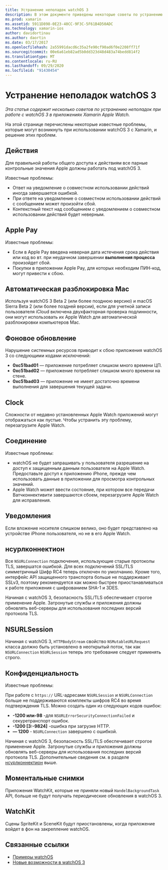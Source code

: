 ```yaml
---
title: Устранение неполадок watchOS 3
description: В этом документе приведены некоторые советы по устранению неполадок, которые полезны при работе с watchOS 3 в Xamarin. Советы относятся к действиям, Apple Pay, фоновому обновлению, Нсурлконнектион, конфиденциальности и т. д.
ms.prod: xamarin
ms.assetid: 5911D898-0E23-40CC-9F3C-5F61B4D50ADC
ms.technology: xamarin-ios
author: davidortinau
ms.author: daortin
ms.date: 03/17/2017
ms.openlocfilehash: 2a55991dacd6c35a2fe90cf90ad6f0e2208ff71f
ms.sourcegitcommit: 00e6a61eb82ad5b0dd323d48d483a74bedd814f2
ms.translationtype: MT
ms.contentlocale: ru-RU
ms.lasthandoff: 09/29/2020
ms.locfileid: "91430454"
---
```

# <a name="watchos-3-troubleshooting"></a>Устранение неполадок watchOS 3

_Эта статья содержит несколько советов по устранению неполадок при работе с watchOS 3 в приложениях Xamarin Apple Watch._

На этой странице перечислены некоторые известные проблемы, которые могут возникнуть при использовании watchOS 3 с Xamarin, и решение этих проблем.

## <a name="activities"></a>Действия

Для правильной работы общего доступа к действиям все парные контрольные значения Apple должны работать под watchOS 3.

Известные проблемы:

- Ответ на уведомление о совместном использовании действий иногда завершается ошибкой.
- При ответе на уведомление о совместном использовании действий с сообщением может произойти сбой.
- Контекстный текст над сообщением с уведомлением о совместном использовании действий будет неверным.

## <a name="apple-pay"></a>Apple Pay

Известные проблемы:

- Если в Apple Pay введена неверная дата истечения срока действия или код во вт. при неудачном завершении **выполнения процесса** произойдет сбой.
- Покупки в приложении Apple Pay, для которых необходим ПИН-код, могут привести к сбою.

## <a name="auto-mac-unlock"></a>Автоматическая разблокировка Mac

Используя watchOS 3 Beta 2 (или более позднюю версию) и macOS Sierra Beta 2 (или более поздней версии), если для учетной записи пользователя iCloud включена двухфакторная проверка подлинности, они могут использовать их Apple Watch для автоматической разблокировки компьютеров Mac.

## <a name="background-refresh"></a>Фоновое обновление

Нарушение системных ресурсов приводит к сбою приложения watchOS 3 со следующими кодами исключений:

- **0xc51bad01** — приложение потребляет слишком много времени ЦП.
- **0xc51bad02** — приложение потребляет слишком много времени на стене.
- **0xc51bad03** — приложение не имеет достаточно времени выполнения для завершения текущей задачи.

## <a name="clock"></a>Clock

Сложности от недавно установленных Apple Watch приложений могут отображаться как пустые. Чтобы устранить эту проблему, перезагрузите Apple Watch.

## <a name="connectivity"></a>Соединение

Известные проблемы:

- watchOS не будет запрашивать у пользователя разрешение на доступ к защищенным данным пользователя на Apple Watch. Предоставьте доступ к приложению iPhone, прежде чем использовать данные в приложении для просмотра контрольных значений.
- Apple Watch может ввести состояние, при котором все передачи Ватчконнективити завершаются сбоем, перезагрузите Apple Watch для исправления.

## <a name="notifications"></a>Уведомления

Если вложение носителя слишком велико, оно будет представлено на устройстве iPhone пользователя, но не в его Apple Watch.

## <a name="nsurlconnection"></a>нсурлконнектион

Все `NSURLConnection` подключения, использующие старые протоколы TLS, завершатся ошибкой. Для всех подключений SSL/TLS симметричный Шифр RC4 теперь отключен по умолчанию. Кроме того, интерфейс API защищенного транспорта больше не поддерживает SSLv3, поэтому рекомендуется как можно быстрее приостанавливаться к работе приложения с шифрованием SHA-1 и 3DES.

Начиная с watchOS 3, безопасность SSL/TLS обеспечивает строгое применение Apple. Затронутые службы и приложения должны обновлять веб-серверы для использования последних версий протокола TLS.

## <a name="nsurlsession"></a>NSURLSession

Начиная с watchOS 3, `HTTPBodyStream` свойство `NSMutableURLRequest` класса должно быть установлено в неоткрытый поток, так как `NSURLConnection` `NSURLSession` теперь это требование следует применять строго.

## <a name="privacy"></a>Конфиденциальность

Известные проблемы:

При работе с `https://` URL-адресами `NSURLSession` и `NSURLConnection` больше не поддерживаются комплекты шифров RC4 во время подтверждения TLS. Можно создать один из следующих кодов ошибок:

- **-1200 или-98** -для `NSURLErrorSecurityConnectionFailed` и секуретранспорт ошибок.
- **-1200 [3:-9824]** -ошибка при загрузке HTTP.
- **— 1200**  -  `NSURLConnection` завершено с ошибкой.

Начиная с watchOS 3, безопасность SSL/TLS обеспечивает строгое применение Apple. Затронутые службы и приложения должны обновлять веб-серверы для использования последних версий протокола TLS. Дополнительные сведения см. в разделе [нсурлконнектион](#nsurlconnection) выше.

## <a name="snapshots"></a>Моментальные снимки

Приложения WatchKit, которые не приняли новый `HandelBackgroundTask` API, больше не будут получать периодические обновления в watchOS 3. 

## <a name="watchkit"></a>WatchKit

Сцены SpriteKit и SceneKit будут приостановлены, когда приложение войдет в фон на закрепление watchOS.

## <a name="related-links"></a>Связанные ссылки

- [Примеры watchOS](/samples/browse/?products=xamarin&term=Xamarin.iOS%2bwatchOS)
- [Новые возможности в watchOS 3](https://developer.apple.com/library/prerelease/content/releasenotes/General/WhatsNewInwatchOS/Articles/watchOS3.html#//apple_ref/doc/uid/TP40017085-SW1)